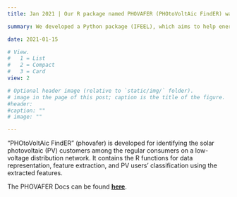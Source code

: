 ```yaml
---
title: Jan 2021 | Our R package named PHOVAFER (PHOtoVoltAic FindER) was released.

summary: We developed a Python package (IFEEL), which aims to help energy data analysts to readily extract interpretable features of daily electricity profiles from a physical perspective. 

date: 2021-01-15

# View.
#   1 = List
#   2 = Compact
#   3 = Card
view: 2

# Optional header image (relative to `static/img/` folder).
# image in the page of this post; caption is the title of the figure.
#header:
#caption: ""   
# image: ""   

---
```


“PHOtoVoltAic FindER” (phovafer) is developed for identifying the solar photovoltaic (PV) customers among the regular consumers on a  low-voltage distribution network. It contains the R functions for data representation, feature extraction, and PV users’ classification using the extracted features. 

The PHOVAFER Docs can be found [**here**](https://maomaohu.net/software/phovafer/).

